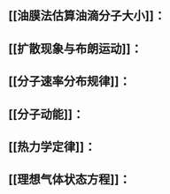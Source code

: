 ## [[油膜法估算油滴分子大小]]：

## [[扩散现象与布朗运动]]：

## [[分子速率分布规律]]：

## [[分子动能]]：

## [[热力学定律]]：

## [[理想气体状态方程]]：